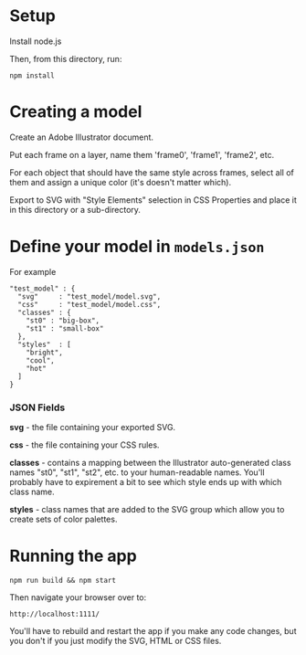 
# Setup

Install node.js

Then, from this directory, run:

    npm install


# Creating a model

Create an Adobe Illustrator document.

Put each frame on a layer, name them 'frame0', 'frame1', 'frame2', etc.

For each object that should have the same style across frames, select all of them and assign a unique color (it's doesn't matter which).

Export to SVG with "Style Elements" selection in CSS Properties and place it in this directory or a sub-directory.


# Define your model in `models.json`

For example

    "test_model" : {
      "svg"     : "test_model/model.svg",
      "css"     : "test_model/model.css",
      "classes" : {
        "st0" : "big-box",
        "st1" : "small-box"
      },
      "styles"  : [
        "bright",
        "cool",
        "hot"
      ]
    }

### JSON Fields

  **svg** - the file containing your exported SVG.

  **css** - the file containing your CSS rules.

  **classes** - contains a mapping between the Illustrator auto-generated class names "st0", "st1", "st2", etc. to your human-readable names. You'll probably have to expirement a bit to see which style ends up with which class name.

  **styles** - class names that are added to the SVG group which allow you to create sets of color palettes.


# Running the app

    npm run build && npm start

Then navigate your browser over to:

    http://localhost:1111/

You'll have to rebuild and restart the app if you make any code changes, but you don't if you just modify the SVG, HTML or CSS files.